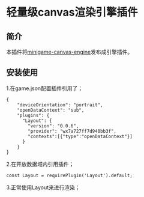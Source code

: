 # 轻量级canvas渲染引擎插件

## 简介
本插件将[minigame-canvas-engine](https://wechat-miniprogram.github.io/minigame-canvas-engine/)发布成引擎插件。

## 安装使用
1.在game.json配置插件引用了；
```
{
    "deviceOrientation": "portrait",
    "openDataContext": "sub",
    "plugins": {
      "Layout": {
        "version": "0.0.6",
        "provider": "wx7a727ff7d940bb3f",
        "contexts":[{"type":"openDataContext"}]
      }
    }
}

```

2.在开放数据域内引用插件；
```
const Layout = requirePlugin('Layout').default;
```

3.正常使用Layout来进行渲染；